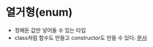 

# 열거형(enum)

- 정해둔 값만 넣어둘 수 있는 타입
- class처럼 함수도 만들고 constructor도 만들 수 있다. [문서](https://dart.dev/language/enums#declaring-enhanced-enums)

